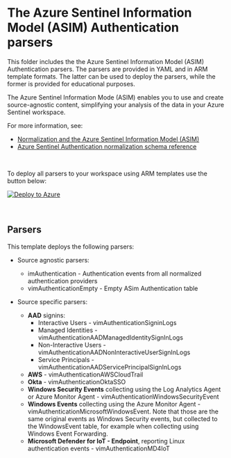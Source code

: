 # The Azure Sentinel Information Model (ASIM) Authentication parsers

This folder includes the the Azure Sentinel Information Model (ASIM) Authentication parsers. The parsers are provided in YAML and in ARM template formats. The latter can be used to deploy the parsers, while the former is provided for educational purposes. 

The Azure Sentinel Information Mode (ASIM) enables you to use and create source-agnostic content, simplifying your analysis of the data in your Azure Sentinel workspace.

For more information, see:

- [Normalization and the Azure Sentinel Information Model (ASIM)](https://aka.ms/AzSentinelNormalization)
- [Azure Sentinel Authentication normalization schema reference](https://aka.ms/AzSentinelAuthenticationDoc)

<br>

To deploy all parsers to your workspace using ARM templates use the button below:

[![Deploy to Azure](https://aka.ms/deploytoazurebutton)](https://aka.ms/AzSentinelAuthenticationARM)

<br>

## Parsers

This template deploys the following parsers:

- Source agnostic parsers:
  - imAuthentication - Authentication events from all normalized authentication providers
  - vimAuthenticationEmpty - Empty ASim Authentication table

- Source specific parsers:
  - **AAD** signins:
    - Interactive Users - vimAuthenticationSigninLogs
    - Managed Identities - vimAuthenticationAADManagedIdentitySignInLogs
    - Non-Interactive Users - vimAuthenticationAADNonInteractiveUserSignInLogs
    - Service Principals - vimAuthenticationAADServicePrincipalSignInLogs
  - **AWS** - vimAuthenticationAWSCloudTrail
  - **Okta** - vimAuthenticationOktaSSO
  - **Windows Security Events** collecting using the Log Analytics Agent or Azure Monitor Agent - vimAuthenticationWindowsSecurityEvent
  - **Windows Events** collecting using the Azure Monitor Agent - vimAuthenticationMicrosoftWindowsEvent. Note that those are the same original events as Windows Security events, but collected to the WindowsEvent table, for example when collecting using Windows Event Forwarding.
  - **Microsoft Defender for IoT - Endpoint**, reporting Linux authentication events - vimAuthenticationMD4IoT
